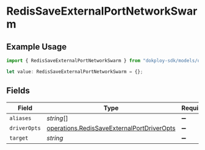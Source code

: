 # RedisSaveExternalPortNetworkSwarm

## Example Usage

```typescript
import { RedisSaveExternalPortNetworkSwarm } from "dokploy-sdk/models/operations";

let value: RedisSaveExternalPortNetworkSwarm = {};
```

## Fields

| Field                                                                                                    | Type                                                                                                     | Required                                                                                                 | Description                                                                                              |
| -------------------------------------------------------------------------------------------------------- | -------------------------------------------------------------------------------------------------------- | -------------------------------------------------------------------------------------------------------- | -------------------------------------------------------------------------------------------------------- |
| `aliases`                                                                                                | *string*[]                                                                                               | :heavy_minus_sign:                                                                                       | N/A                                                                                                      |
| `driverOpts`                                                                                             | [operations.RedisSaveExternalPortDriverOpts](../../models/operations/redissaveexternalportdriveropts.md) | :heavy_minus_sign:                                                                                       | N/A                                                                                                      |
| `target`                                                                                                 | *string*                                                                                                 | :heavy_minus_sign:                                                                                       | N/A                                                                                                      |
